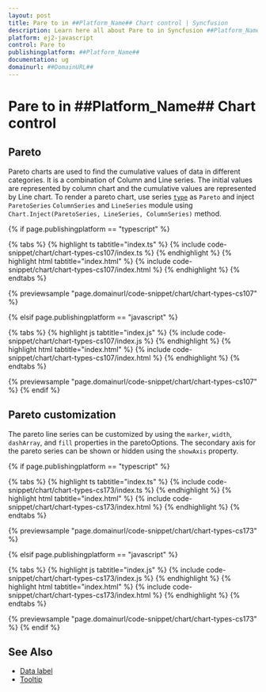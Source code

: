 ```yaml
---
layout: post
title: Pare to in ##Platform_Name## Chart control | Syncfusion
description: Learn here all about Pare to in Syncfusion ##Platform_Name## Chart control of Syncfusion Essential JS 2 and more.
platform: ej2-javascript
control: Pare to 
publishingplatform: ##Platform_Name##
documentation: ug
domainurl: ##DomainURL##
---
```


# Pare to in ##Platform_Name## Chart control

## Pareto

Pareto charts are used to find the cumulative values of data in different categories. It is a combination of Column and Line series.
The initial values are represented by column chart and the cumulative values are represented by Line chart. To render a pareto chart, use series [`type`](../api/chart/seriesModel/#type) as `Pareto` and inject `ParetoSeries` `ColumnSeries` and  `LineSeries` module using `Chart.Inject(ParetoSeries, LineSeries, ColumnSeries)` method.

{% if page.publishingplatform == "typescript" %}

 {% tabs %}
{% highlight ts tabtitle="index.ts" %}
{% include code-snippet/chart/chart-types-cs107/index.ts %}
{% endhighlight %}
{% highlight html tabtitle="index.html" %}
{% include code-snippet/chart/chart-types-cs107/index.html %}
{% endhighlight %}
{% endtabs %}
        
{% previewsample "page.domainurl/code-snippet/chart/chart-types-cs107" %}

{% elsif page.publishingplatform == "javascript" %}

{% tabs %}
{% highlight js tabtitle="index.js" %}
{% include code-snippet/chart/chart-types-cs107/index.js %}
{% endhighlight %}
{% highlight html tabtitle="index.html" %}
{% include code-snippet/chart/chart-types-cs107/index.html %}
{% endhighlight %}
{% endtabs %}

{% previewsample "page.domainurl/code-snippet/chart/chart-types-cs107" %}
{% endif %}

## Pareto customization

The pareto line series can be customized by using the `marker`, `width`, `dashArray`, and `fill` properties in the paretoOptions. The secondary axis for the pareto series can be shown or hidden using the `showAxis` property.

{% if page.publishingplatform == "typescript" %}

 {% tabs %}
{% highlight ts tabtitle="index.ts" %}
{% include code-snippet/chart/chart-types-cs173/index.ts %}
{% endhighlight %}
{% highlight html tabtitle="index.html" %}
{% include code-snippet/chart/chart-types-cs173/index.html %}
{% endhighlight %}
{% endtabs %}
        
{% previewsample "page.domainurl/code-snippet/chart/chart-types-cs173" %}

{% elsif page.publishingplatform == "javascript" %}

{% tabs %}
{% highlight js tabtitle="index.js" %}
{% include code-snippet/chart/chart-types-cs173/index.js %}
{% endhighlight %}
{% highlight html tabtitle="index.html" %}
{% include code-snippet/chart/chart-types-cs173/index.html %}
{% endhighlight %}
{% endtabs %}

{% previewsample "page.domainurl/code-snippet/chart/chart-types-cs173" %}
{% endif %}

## See Also

* [Data label](../data-labels/)
* [Tooltip](../tool-tip/)